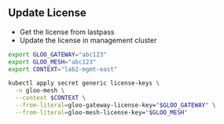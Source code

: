 ## Update License

- Get the license from lastpass
- Update the license in management cluster

```bash
export GLOO_GATEWAY="abc123"
export GLOO_MESH="abc123"
export CONTEXT="lab2-mgmt-east"

kubectl apply secret generic license-keys \
  -n gloo-mesh \
  --context $CONTEXT \
  --from-literal=gloo-gateway-license-key="$GLOO_GATEWAY" \
  --from-literal=gloo-mesh-license-key="$GLOO_MESH"
```
